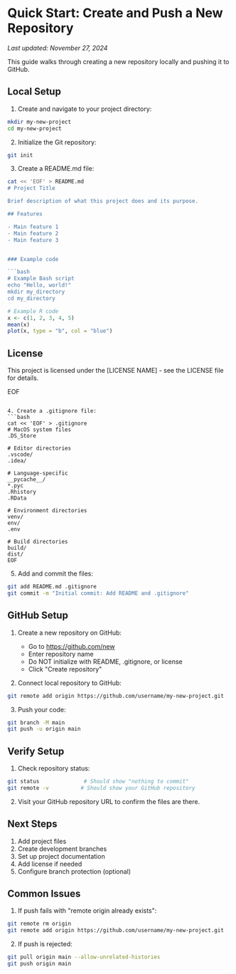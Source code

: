 # Quick Start: Create and Push a New Repository
*Last updated: November 27, 2024*

This guide walks through creating a new repository locally and pushing it to GitHub.

## Local Setup

1. Create and navigate to your project directory:
```bash
mkdir my-new-project
cd my-new-project
```

2. Initialize the Git repository:
```bash
git init
```

3. Create a README.md file:
```bash
cat << 'EOF' > README.md
# Project Title

Brief description of what this project does and its purpose.

## Features

- Main feature 1
- Main feature 2
- Main feature 3


### Example code

```bash
# Example Bash script
echo "Hello, world!"
mkdir my_directory
cd my_directory
```

```r
# Example R code
x <- c(1, 2, 3, 4, 5)
mean(x)
plot(x, type = "b", col = "blue")
```
## License

This project is licensed under the [LICENSE NAME] - see the LICENSE file for details.

EOF
```

4. Create a .gitignore file:
```bash
cat << 'EOF' > .gitignore
# MacOS system files
.DS_Store

# Editor directories
.vscode/
.idea/

# Language-specific
__pycache__/
*.pyc
.Rhistory
.RData

# Environment directories
venv/
env/
.env

# Build directories
build/
dist/
EOF
```

5. Add and commit the files:
```bash
git add README.md .gitignore
git commit -m "Initial commit: Add README and .gitignore"
```

## GitHub Setup

1. Create a new repository on GitHub:
   - Go to https://github.com/new
   - Enter repository name
   - Do NOT initialize with README, .gitignore, or license
   - Click "Create repository"

2. Connect local repository to GitHub:
```bash
git remote add origin https://github.com/username/my-new-project.git
```

3. Push your code:
```bash
git branch -M main
git push -u origin main
```

## Verify Setup

1. Check repository status:
```bash
git status              # Should show "nothing to commit"
git remote -v          # Should show your GitHub repository
```

2. Visit your GitHub repository URL to confirm the files are there.

## Next Steps

1. Add project files
2. Create development branches
3. Set up project documentation
4. Add license if needed
5. Configure branch protection (optional)

## Common Issues

1. If push fails with "remote origin already exists":
```bash
git remote rm origin
git remote add origin https://github.com/username/my-new-project.git
```

2. If push is rejected:
```bash
git pull origin main --allow-unrelated-histories
git push origin main
```
